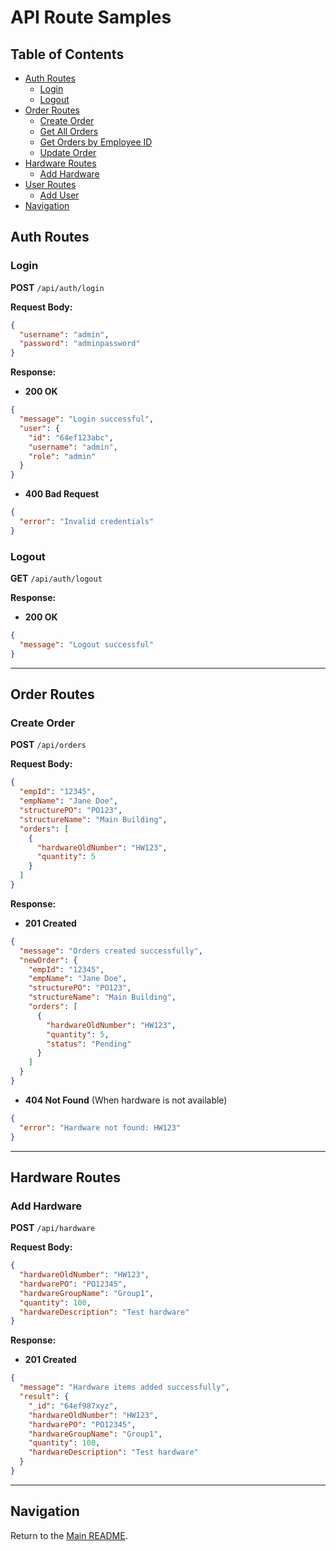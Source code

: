# API Route Samples

## Table of Contents

- [Auth Routes](#auth-routes)
    - [Login](#login)
    - [Logout](#logout)
- [Order Routes](#order-routes)
    - [Create Order](#create-order)
    - [Get All Orders](#get-all-orders)
    - [Get Orders by Employee ID](#get-orders-by-employee-id)
    - [Update Order](#update-order)
- [Hardware Routes](#hardware-routes)
    - [Add Hardware](#add-hardware)
- [User Routes](#user-routes)
    - [Add User](#add-user)
- [Navigation](#navigation)

## Auth Routes

### Login

**POST** `/api/auth/login`

**Request Body:**

```json
{
  "username": "admin",
  "password": "adminpassword"
}
```

**Response:**

- **200 OK**

```json
{
  "message": "Login successful",
  "user": {
    "id": "64ef123abc",
    "username": "admin",
    "role": "admin"
  }
}
```

- **400 Bad Request**

```json
{
  "error": "Invalid credentials"
}
```

### Logout

**GET** `/api/auth/logout`

**Response:**

- **200 OK**

```json
{
  "message": "Logout successful"
}
```

---

## Order Routes

### Create Order

**POST** `/api/orders`

**Request Body:**

```json
{
  "empId": "12345",
  "empName": "Jane Doe",
  "structurePO": "PO123",
  "structureName": "Main Building",
  "orders": [
    {
      "hardwareOldNumber": "HW123",
      "quantity": 5
    }
  ]
}
```

**Response:**

- **201 Created**

```json
{
  "message": "Orders created successfully",
  "newOrder": {
    "empId": "12345",
    "empName": "Jane Doe",
    "structurePO": "PO123",
    "structureName": "Main Building",
    "orders": [
      {
        "hardwareOldNumber": "HW123",
        "quantity": 5,
        "status": "Pending"
      }
    ]
  }
}
```

- **404 Not Found** (When hardware is not available)

```json
{
  "error": "Hardware not found: HW123"
}
```

---

## Hardware Routes

### Add Hardware

**POST** `/api/hardware`

**Request Body:**

```json
{
  "hardwareOldNumber": "HW123",
  "hardwarePO": "PO12345",
  "hardwareGroupName": "Group1",
  "quantity": 100,
  "hardwareDescription": "Test hardware"
}
```

**Response:**

- **201 Created**

```json
{
  "message": "Hardware items added successfully",
  "result": {
    "_id": "64ef987xyz",
    "hardwareOldNumber": "HW123",
    "hardwarePO": "PO12345",
    "hardwareGroupName": "Group1",
    "quantity": 100,
    "hardwareDescription": "Test hardware"
  }
}
```

---

## Navigation

Return to the [Main README](./README.md).
